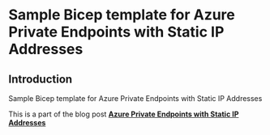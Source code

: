 # Sample Bicep template for Azure Private Endpoints with Static IP Addresses

## Introduction

Sample Bicep template for Azure Private Endpoints with Static IP Addresses

This is a part of the blog post **[Azure Private Endpoints with Static IP Addresses](https://blog.tyang.org/2023/01/04/azure-private-endpoint-with-static-ip-addresses)**